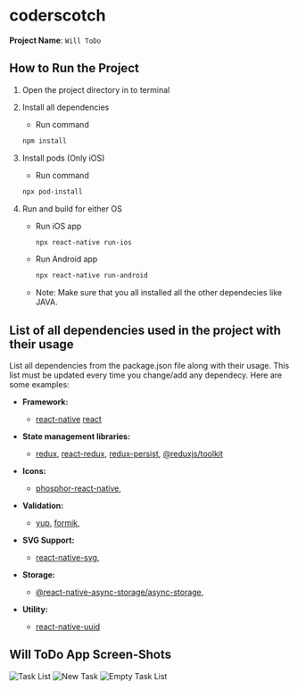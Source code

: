 # coderscotch

**Project Name**: `Will ToDo`

## How to Run the Project

1. Open the project directory in to terminal
2. Install all dependencies

   - Run command

   ```bash
   npm install
   ```
3. Install pods (Only iOS)

   - Run command

   ```bash
   npx pod-install
   ```
2. Run and build for either OS

   - Run iOS app

     ```bash
     npx react-native run-ios
     ```

   - Run Android app

     ```bash
     npx react-native run-android
     ```

   - Note: Make sure that you all installed all the other dependecies like JAVA.

## List of all dependencies used in the project with their usage

List all dependencies from the package.json file along with their usage. This list must be updated every time you change/add any dependecy. Here are some examples:

- **Framework:**

  - [react-native](https://github.com/facebook/react-native)
    [react](https://github.com/facebook/react)
  
- **State management libraries:**

  - [redux](http://redux.js.org/), 
    [react-redux](https://react-redux.js.org/), 
    [redux-persist](https://github.com/rt2zz/redux-persist), 
    [@reduxjs/toolkit](https://redux-toolkit.js.org/)

- **Icons:**

  - [phosphor-react-native](https://github.com/duongdev/phosphor-react-native),

- **Validation:**

  - [yup](https://github.com/jquense/yup),
    [formik](https://github.com/jaredpalmer/formik),

- **SVG Support:**

  - [react-native-svg](https://github.com/software-mansion/react-native-svg),

- **Storage:**

  - [@react-native-async-storage/async-storage](https://github.com/react-native-async-storage/async-storage),

- **Utility:**

  - [react-native-uuid](https://github.com/eugenehp/react-native-uuid)

## Will ToDo App Screen-Shots

![Task List](./screen_shots/task_list.jpg)
![New Task](./screen_shots/new_task.jpg)
![Empty Task List](./screen_shots/empty_task_list.jpg)
